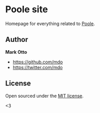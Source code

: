 # Poole site

Homepage for everything related to [Poole](https://github.com/poole/poole).


## Author

**Mark Otto**
- <https://github.com/mdo>
- <https://twitter.com/mdo>


## License

Open sourced under the [MIT license](LICENSE.md).

<3
